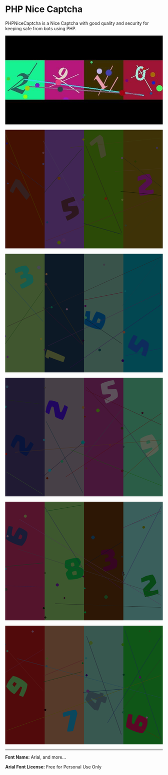 # PHP Nice Captcha

PHPNiceCaptcha is a Nice Captcha with good quality and security for keeping safe from bots using PHP.

![PHPNiceCaptcha](demo.jpg)

![PHPNiceCaptcha - image - sampel - test](sample-poster/1.png)

![PHPNiceCaptcha - image - sampel - test](sample-poster/2.png)

![PHPNiceCaptcha - image - sampel - test](sample-poster/3.png)

![PHPNiceCaptcha - image - sampel - test](sample-poster/4.png)

![PHPNiceCaptcha - image - sampel - test](sample-poster/5.png)

--------

**Font Name:**	Arial, and more...

**Arial Font License:**	Free for Personal Use Only
